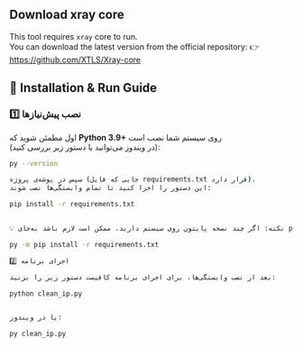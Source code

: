 ## Download xray core
This tool requires `xray` core to run.  
You can download the latest version from the official repository:
👉 https://github.com/XTLS/Xray-core
## 🧰 Installation & Run Guide

### 1️⃣ نصب پیش‌نیازها
اول مطمئن شوید که **Python 3.9+** روی سیستم شما نصب است  
(در ویندوز می‌توانید با دستور زیر بررسی کنید):

```bash
py --version

سپس در پوشه‌ی پروژه (جایی که فایل requirements.txt قرار دارد)،
این دستور را اجرا کنید تا تمام وابستگی‌ها نصب شوند:

pip install -r requirements.txt


💡 نکته: اگر چند نسخه پایتون روی سیستم دارید، ممکن است لازم باشد به‌جای pip از py -m pip استفاده کنید:

py -m pip install -r requirements.txt

2️⃣ اجرای برنامه

بعد از نصب وابستگی‌ها، برای اجرای برنامه کافیست دستور زیر را بزنید:

python clean_ip.py


یا در ویندوز:

py clean_ip.py
